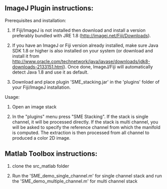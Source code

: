 ## ImageJ Plugin instructions:

Prerequisites and installation:

1. If Fiji/ImageJ is not installed then download and install a version preferably bundled with JRE 1.8 (http://imagej.net/Fiji/Downloads). 

2. If you have an ImageJ or Fiji version already installed, make sure Java SDK 1.8 or higher is also installed on your system (or download and install it from http://www.oracle.com/technetwork/java/javase/downloads/jdk8-downloads-2133151.html).
Once done, ImageJ/Fiji will automatically detect Java 1.8 and use it as default.

3. Download and place plugin 'SME_stacking.jar' in the 'plugins' folder of your Fiji/ImageJ installation.

Usage:

1. Open an image stack

2. In the "plugins" menu press "SME Stacking". If the stack is single channel, it will be processed directly. If the stack is multi channel, you will be asked to specify the reference channel from which the manifold is computed. The extraction is then processed from all channel to produced a color 2D image. 

## Matlab Toolbox instructions:

1. clone the src_matlab folder

2. Run the 'SME_demo_single_channel.m' for single channel stack and run the 'SME_demo_multiple_channel.m' for multi channel stack

